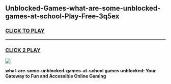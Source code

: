 
## Unblocked-Games-what-are-some-unblocked-games-at-school-Play-Free-3q5ex
<h3>
<a href="https://premium76.site?title=what-are-some-unblocked-games-at-school&ref=10A">CLICK TO PLAY</a></h3>
<hr>

<h3>
<a href="https://premium76.site?title=what-are-some-unblocked-games-at-school&ref=10A">CLICK 2 PLAY</a>
  
</h3>

<a href="https://premium76.site?title=what-are-some-unblocked-games-at-school&ref=10A"><img src="https://clearcache.store/games.png"></a>


**what-are-some-unblocked-games-at-school games unblocked: Your Gateway to Fun and Accessible Online Gaming**
